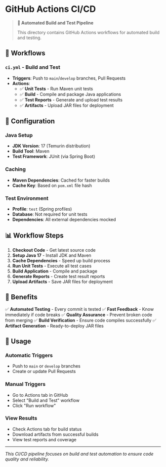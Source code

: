 # GitHub Actions CI/CD

> **🚀 Automated Build and Test Pipeline**
>
> This directory contains GitHub Actions workflows for automated build and testing.

## 📁 **Workflows**

### **`ci.yml` - Build and Test**
- **Triggers**: Push to `main`/`develop` branches, Pull Requests
- **Actions**:
  - ✅ **Unit Tests** - Run Maven unit tests
  - ✅ **Build** - Compile and package Java applications
  - ✅ **Test Reports** - Generate and upload test results
  - ✅ **Artifacts** - Upload JAR files for deployment

## 🔧 **Configuration**

### **Java Setup**
- **JDK Version**: 17 (Temurin distribution)
- **Build Tool**: Maven
- **Test Framework**: JUnit (via Spring Boot)

### **Caching**
- **Maven Dependencies**: Cached for faster builds
- **Cache Key**: Based on `pom.xml` file hash

### **Test Environment**
- **Profile**: `test` (Spring profiles)
- **Database**: Not required for unit tests
- **Dependencies**: All external dependencies mocked

## 📊 **Workflow Steps**

1. **Checkout Code** - Get latest source code
2. **Setup Java 17** - Install JDK and Maven
3. **Cache Dependencies** - Speed up build process
4. **Run Unit Tests** - Execute all test cases
5. **Build Application** - Compile and package
6. **Generate Reports** - Create test result reports
7. **Upload Artifacts** - Save JAR files for deployment

## 🎯 **Benefits**

✅ **Automated Testing** - Every commit is tested
✅ **Fast Feedback** - Know immediately if code breaks
✅ **Quality Assurance** - Prevent broken code from merging
✅ **Build Verification** - Ensure code compiles successfully
✅ **Artifact Generation** - Ready-to-deploy JAR files

## 🔄 **Usage**

### **Automatic Triggers**
- Push to `main` or `develop` branches
- Create or update Pull Requests

### **Manual Triggers**
- Go to Actions tab in GitHub
- Select "Build and Test" workflow
- Click "Run workflow"

### **View Results**
- Check Actions tab for build status
- Download artifacts from successful builds
- View test reports and coverage

---

*This CI/CD pipeline focuses on build and test automation to ensure code quality and reliability.*

